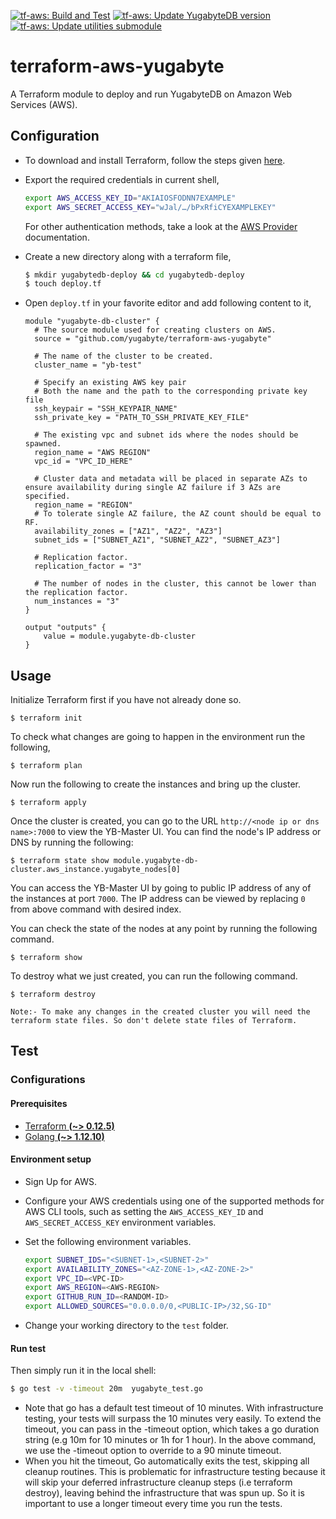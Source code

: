 [![tf-aws: Build and Test](https://github.com/yugabyte/terraform-aws-yugabyte/workflows/tf-aws:%20Build%20and%20Test/badge.svg)](https://github.com/yugabyte/terraform-aws-yugabyte/actions?query=workflow%3A%22tf-aws%3A+Build+and+Test%22)
[![tf-aws: Update YugabyteDB version](https://github.com/yugabyte/terraform-aws-yugabyte/workflows/tf-aws:%20Update%20YugabyteDB%20version/badge.svg)](https://github.com/yugabyte/terraform-aws-yugabyte/actions?query=workflow%3A%22tf-aws%3A+Update+YugabyteDB+version%22)
[![tf-aws: Update utilities submodule](https://github.com/yugabyte/terraform-aws-yugabyte/workflows/tf-aws:%20Update%20utilities%20submodule/badge.svg)](https://github.com/yugabyte/terraform-aws-yugabyte/actions?query=workflow%3A%22tf-aws%3A+Update+utilities+submodule%22)

# terraform-aws-yugabyte
A Terraform module to deploy and run YugabyteDB on Amazon Web Services (AWS).

## Configuration

* To download and install Terraform, follow the steps given [here](https://www.terraform.io/downloads.html).

* Export the required credentials in current shell,
  ```sh
  export AWS_ACCESS_KEY_ID="AKIAIOSFODNN7EXAMPLE"
  export AWS_SECRET_ACCESS_KEY="wJal/…/bPxRfiCYEXAMPLEKEY"
  ```

  For other authentication methods, take a look at the [AWS
  Provider](https://registry.terraform.io/providers/hashicorp/aws/latest/docs#authentication)
  documentation.

* Create a new directory along with a terraform file,
  ```sh
  $ mkdir yugabytedb-deploy && cd yugabytedb-deploy
  $ touch deploy.tf
  ```

* Open `deploy.tf` in your favorite editor and add following content
  to it,
  ```hcl
  module "yugabyte-db-cluster" {
    # The source module used for creating clusters on AWS.
    source = "github.com/yugabyte/terraform-aws-yugabyte"

    # The name of the cluster to be created.
    cluster_name = "yb-test"

    # Specify an existing AWS key pair
    # Both the name and the path to the corresponding private key file
    ssh_keypair = "SSH_KEYPAIR_NAME"
    ssh_private_key = "PATH_TO_SSH_PRIVATE_KEY_FILE"

    # The existing vpc and subnet ids where the nodes should be spawned.
    region_name = "AWS REGION"
    vpc_id = "VPC_ID_HERE"

    # Cluster data and metadata will be placed in separate AZs to ensure availability during single AZ failure if 3 AZs are specified.
    region_name = "REGION"
    # To tolerate single AZ failure, the AZ count should be equal to RF.
    availability_zones = ["AZ1", "AZ2", "AZ3"]
    subnet_ids = ["SUBNET_AZ1", "SUBNET_AZ2", "SUBNET_AZ3"]

    # Replication factor.
    replication_factor = "3"

    # The number of nodes in the cluster, this cannot be lower than the replication factor.
    num_instances = "3"
  }

  output "outputs" {
	  value = module.yugabyte-db-cluster
  }
  ```

## Usage

Initialize Terraform first if you have not already done so.

```
$ terraform init
```

To check what changes are going to happen in the environment run the following,

```
$ terraform plan
```

Now run the following to create the instances and bring up the cluster.

```
$ terraform apply
```

Once the cluster is created, you can go to the URL `http://<node ip or dns name>:7000` to view the YB-Master UI. You can find the node's IP address or DNS by running the following:

```
$ terraform state show module.yugabyte-db-cluster.aws_instance.yugabyte_nodes[0]
```

You can access the YB-Master UI by going to public IP address of any of the instances at port `7000`. The IP address can be viewed by replacing `0` from above command with desired index.

You can check the state of the nodes at any point by running the following command.

```
$ terraform show
```

To destroy what we just created, you can run the following command.

```
$ terraform destroy
```
`Note:- To make any changes in the created cluster you will need the terraform state files. So don't delete state files of Terraform.`

## Test

### Configurations

#### Prerequisites

- [Terraform **(~> 0.12.5)**](https://www.terraform.io/downloads.html)
- [Golang **(~> 1.12.10)**](https://golang.org/dl/)

#### Environment setup

* Sign Up for AWS.

* Configure your AWS credentials using one of the supported methods for AWS CLI tools, such as setting the `AWS_ACCESS_KEY_ID` and
  `AWS_SECRET_ACCESS_KEY` environment variables.

* Set the following environment variables.
  ```sh
  export SUBNET_IDS="<SUBNET-1>,<SUBNET-2>"
  export AVAILABILITY_ZONES="<AZ-ZONE-1>,<AZ-ZONE-2>"
  export VPC_ID=<VPC-ID>
  export AWS_REGION=<AWS-REGION>
  export GITHUB_RUN_ID=<RANDOM-ID>
  export ALLOWED_SOURCES="0.0.0.0/0,<PUBLIC-IP>/32,SG-ID"
  ```

* Change your working directory to the `test` folder.

#### Run test

Then simply run it in the local shell:

```sh
$ go test -v -timeout 20m  yugabyte_test.go
```
* Note that go has a default test timeout of 10 minutes. With infrastructure testing, your tests will surpass the 10 minutes very easily. To extend the timeout, you can pass in the -timeout option, which takes a go duration string (e.g 10m for 10 minutes or 1h for 1 hour). In the above command, we use the -timeout option to override to a 90 minute timeout.
* When you hit the timeout, Go automatically exits the test, skipping all cleanup routines. This is problematic for infrastructure testing because it will skip your deferred infrastructure cleanup steps (i.e terraform destroy), leaving behind the infrastructure that was spun up. So it is important to use a longer timeout every time you run the tests.
